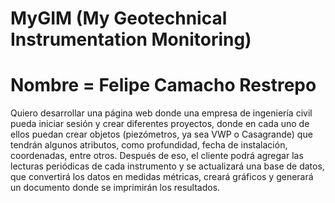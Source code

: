 # MyGIM (My Geotechnical Instrumentation Monitoring)

# Nombre = Felipe Camacho Restrepo

Quiero desarrollar una página web donde una empresa de ingeniería civil pueda iniciar sesión y crear diferentes proyectos, donde en cada uno de ellos puedan crear objetos (piezómetros, ya sea VWP o Casagrande) que tendrán algunos atributos, como profundidad, fecha de instalación, coordenadas, entre otros. Después de eso, el cliente podrá agregar las lecturas periódicas de cada instrumento y se actualizará una base de datos, que convertirá los datos en medidas métricas, creará gráficos y generará un documento donde se imprimirán los resultados.
